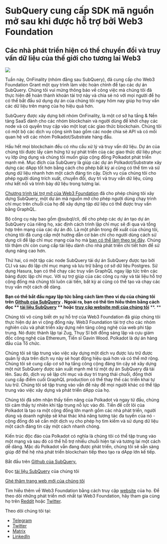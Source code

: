 # SubQuery cung cấp SDK mã nguồn mở sau khi được hỗ trợ bởi Web3 Foundation

## Các nhà phát triển hiện có thể chuyển đổi và truy vấn dữ liệu của thế giới cho tương lai Web3

![](https://miro.medium.com/max/1400/1*f9Jw37LjUGu8P8W39cjDYw.png)

Tuần này, OnFinality (nhóm đằng sau SubQuery), đã cung cấp cho Web3 Foundation Grant một quy trình làm việc hoàn chỉnh để tạo các dự án SubQuery. Chúng tôi vui mừng thông báo về công việc mà chúng tôi đã thực hiện để hoàn thành khoản tài trợ này và chia sẻ nó với mọi người để họ có thể bắt đầu sử dụng dự án của chúng tôi ngay hôm nay giúp họ truy vấn các dữ liệu trên mạng của họ hiệu quả hơn.

SubQuery được xây dựng bởi nhóm OnFinality, là một cơ sở hạ tầng & Nền tảng SaaS dành cho các nhóm blockchain và người dùng để khởi chạy các node và có quyền truy cập vào một loạt các giao thức blockchain. Chúng tôi có một bộ các dịch vụ cộng sinh bao gồm các node chia sẻ API và có mối quan hệ với các nhóm Polkadot/Substrate hàng đầu.

Hầu hết mọi blockchain đều có nhu cầu xử lý và truy vấn dữ liệu. Dự án của chúng tôi được lấy cảm hứng từ sự phát triển của các giao thức dữ liệu phục vụ lớp ứng dụng và chúng tôi muốn giúp cộng đồng Polkadot phát triển mạnh mẽ. Mục đích của SubQuery là giúp các dự án Polkadot/Substrate xây dựng các dApp tốt hơn bằng cách cho phép bất kỳ ai cũng có thể tìm và sử dụng dữ liệu nhanh hơn một cách đáng tin cậy. Dịch vụ của chúng tôi cho phép người dùng trích xuất, chuyển đổi, duy trì và truy vấn dữ liệu, cũng như kết nối và trình bày dữ liệu trong tương lai.

[Chương trình tài trợ mở của Web3 Foundation](https://github.com/w3f/Open-Grants-Program/pull/136) đã cho phép chúng tôi xây dựng SubQuery, một dự án mã nguồn mở cho phép người dùng chạy trình chỉ mục trên chuỗi của họ để xây dựng tập dữ liệu có thể được truy vấn bằng GraphQL.

Bộ công cụ này bao gồm @subql/cli, để cho phép các dự án tạo dự án SubQuery của riêng họ, xác định cách trình lập chỉ mục sẽ đi qua và tổng hợp trên mạng của các dự án đó. Là một phần trong đề xuất của chúng tôi, chúng tôi đã cung cấp một hướng dẫn cơ bản chỉ cho người dùng cách sử dụng cli để lập chỉ mục mạng của họ mà [bạn có thể làm theo tại đây](https://doc.subquery.network/quickstart.html). Chúng tôi thậm chí còn cung cấp tài liệu dành cho nhà phát triển chi tiết hơn để sử dụng nâng cao hơn.

Thứ hai, có một tập các node SubQuery tải dự án SubQuery được tạo bởi CLI và sau đó lập chỉ mục mạng và lưu trữ bằng cơ sở dữ liệu Postgres. Sử dụng Hasura, bạn có thể chạy các truy vấn GraphQL ngay lập tức trên các bảng được lập chỉ mục. Với sự trợ giúp của các công cụ này và tài liệu hỗ trợ cộng đồng mà chúng tôi luôn cải tiến, bất kỳ ai cũng có thể tạo và chạy các truy vấn một cách dễ dàng.

**Bạn có thể bắt đầu ngay lập tức bằng cách làm theo ví dụ của chúng tôi trên** [**Github của SubQuery**](https://github.com/OnFinality-io/subql) **. Ngoài ra, bạn có thể tìm hiểu thêm bằng cách đọc ** [**tài liệu SubQuery**](https://doc.subquery.network/) ** hoặc** [**truy cập website mới của chúng tôi**](https://subquery.network/) **. **

Chúng tôi vô cùng biết ơn sự hỗ trợ của Web3 Foundation đã giúp chúng tôi thực hiện dự án vì cộng đồng này. Web3 Foundation tài trợ cho các nhóm nghiên cứu và phát triển xây dựng nền tảng công nghệ của web phi tập trung. Nó được thành lập tại Zug, Thụy Sĩ bởi đồng sáng lập và cựu giám đốc công nghệ của Ethereum, Tiến sĩ Gavin Wood. Polkadot là dự án hàng đầu của Tổ chức.

Chúng tôi sẽ tập trung vào việc xây dựng một dịch vụ được lưu trữ được quản lý dựa trên dịch vụ này sẽ hoạt động hiệu quả hơn và có thể mở rộng. Chúng tôi sẽ cung cấp cơ sở hạ tầng công cộng đáng tin cậy sẽ xây dựng một nút SubQuery được sản xuất mạnh mẽ từ một dự án SubQuery đã tải lên. Sau đó, dịch vụ sẽ lập chỉ mục và duy trì trạng thái chuỗi, đồng thời cung cấp điểm cuối GraphQL production có thể thay thế các triển khai tự lưu trữ. Chúng tôi sẽ tập trung vào vấn đề này để mọi người khác có thể tập trung vào việc xây dựng và phát triển dApp của họ.

Chúng tôi đã sớm nhận thấy tiềm năng của Polkadot và ngay từ đầu, chúng tôi cảm thấy tự nhiên khi tập trung nỗ lực vào đó. Tiền đề cốt lõi của Polkadot là tạo ra một cộng đồng lớn mạnh gồm các nhà phát triển, người dùng và doanh nghiệp sẽ khai thác khả năng tương tác đa tuyến của nó - cộng đồng đó sẽ cần một dịch vụ cho phép họ tìm kiếm và sử dụng dữ liệu một cách đáng tin cậy một cách nhanh chóng.

Kiến trúc độc đáo của Polkadot có nghĩa là chúng tôi có thể tập trung vào một mạng và sau đó có thể hỗ trợ nhiều chuỗi hiện tại và tương lai một cách dễ dàng. Mặc dù Polkadot vẫn đang được phát triển, chúng tôi sẽ sẵn sàng giúp đỡ thế hệ nhà phát triển blockchain tiếp theo tạo ra dApp lớn kế tiếp.

Bắt đầu trên [Github của SubQuery.](https://github.com/OnFinality-io/subql)

Đọc [tài liệu SubQuery](https://doc.subquery.network/) của chúng tôi

[Ghé thăm trang web mới của chúng tôi](https://subquery.network/)

Tìm hiểu thêm về Web3 Foundation bằng cách truy cập [website](https://web3.foundation/) của họ. Để theo dõi những phát triển mới nhất tại Web3 Foundation, hãy tham gia cùng họ trên [Reddit](https://www.reddit.com/r/dot/) hoặc [Twitter](https://twitter.com/web3foundation).

Theo dõi chúng tôi tại:

-   [Telegram](https://t.me/subquerynetwork)
-   [Twitter](https://twitter.com/subquerynetwork)
-   [Matrix](https://matrix.to/#/%23subquery:matrix.org)
-   [LinkedIn](https://www.linkedin.com/company/subquery)